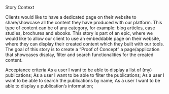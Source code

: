 Story
Context

Clients would like to have a dedicated page on their website to share/showcase all the content they have produced with our platform. This type of content can be of any category, for example: blog articles, case studies, brochures and ebooks.
This story is part of an epic, where we would like to allow our client to use an embeddable page on their website, where they can display their created content which they built with our tools.  
The goal of this story is to create a “Proof of Concept” a page/application that showcases display, filter and search functionalities for the created content.

Acceptance criteria
As a user I want to be able to display a list of (my) publications;
As a user I want to be able to filter the publications;
As a user I want to be able to search the publications by name;
As a user I want to be able to display a publication’s information;
